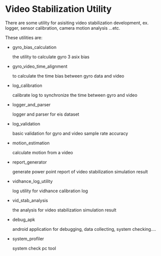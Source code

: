 # Video Stabilization Utility

There are some utility for asisiting video stabilization development, ex. logger, sensor calibration, camera motion analysis ...etc. 

These utilities are:

- gyro_bias_calculation
  
    the utility to calculate gyro 3 asix bias 

- gyro_video_time_alignment
  
    to calculate the time bias between gyro data and video 

- log_calibration
  
    calibrate log to synchronize the time between gyro and video

- logger_and_parser
  
    logger and parser for eis dataset
  
- log_validation
  
    basic validation for gyro and video sample rate accuracy

- motion_estimation
  
    calculate motion from a video

- report_generator
  
    generate power point report of video stabilization simulation result 

- vidhance_log_utility
  
    log utility for vidhance calibration log

- vid_stab_analysis
  
    the analysis for video stabilization simulation result

* debug_apk

  android application for debugging, data collecting, system checking....

* system_profiler

  system check pc tool